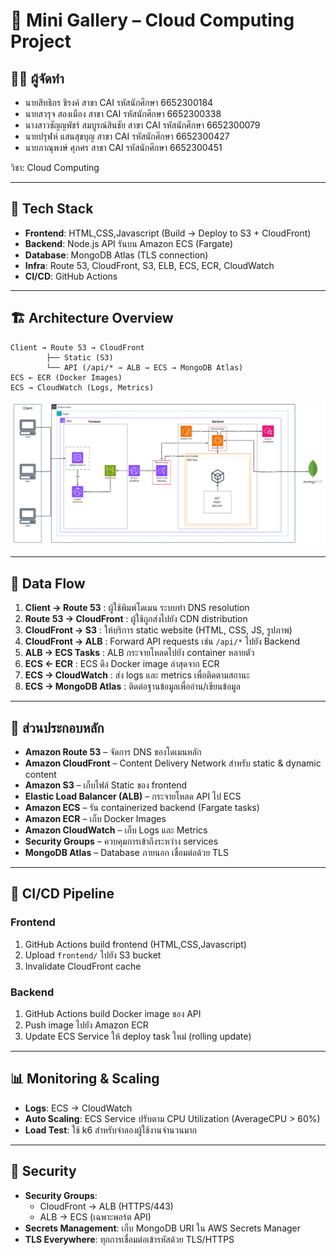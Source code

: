 # 🎨 Mini Gallery – Cloud Computing Project

## 👨‍💻 ผู้จัดทำ
- นายสิทธิกร ชิรงค์ สาขา CAI รหัสนักศึกษา 6652300184
- นายสวรุจ สองเมือง สาขา CAI รหัสนักศึกษา 6652300338
- นางสาวชัญญพัชร์ สมบูรณ์สินชัย สาขา CAI รหัสนักศึกษา 6652300079
- นายปรุฬห์ แสนสุขบุญ สาขา CAI รหัสนักศึกษา 6652300427
- นายภาณุพงษ์ ศุภศร สาขา CAI รหัสนักศึกษา 6652300451

วิชา: Cloud Computing 

---

## 🚀 Tech Stack
- **Frontend**: HTML,CSS,Javascript (Build → Deploy to S3 + CloudFront)  
- **Backend**: Node.js API รันบน Amazon ECS (Fargate)  
- **Database**: MongoDB Atlas (TLS connection)  
- **Infra**: Route 53, CloudFront, S3, ELB, ECS, ECR, CloudWatch  
- **CI/CD**: GitHub Actions  

---

## 🏗️ Architecture Overview
```text
Client → Route 53 → CloudFront
        ├── Static (S3)
        └── API (/api/* → ALB → ECS → MongoDB Atlas)
ECS ← ECR (Docker Images)
ECS → CloudWatch (Logs, Metrics)
```
![Architecture Diagram](AWSArchitectureDiagram.png)

---

## 🔄 Data Flow
1. **Client → Route 53** : ผู้ใช้พิมพ์โดเมน ระบบทำ DNS resolution  
2. **Route 53 → CloudFront** : ผู้ใช้ถูกส่งไปยัง CDN distribution  
3. **CloudFront → S3** : ให้บริการ static website (HTML, CSS, JS, รูปภาพ)  
4. **CloudFront → ALB** : Forward API requests เช่น `/api/*` ไปยัง Backend  
5. **ALB → ECS Tasks** : ALB กระจายโหลดไปยัง container หลายตัว  
6. **ECS ← ECR** : ECS ดึง Docker image ล่าสุดจาก ECR  
7. **ECS → CloudWatch** : ส่ง logs และ metrics เพื่อติดตามสถานะ  
8. **ECS → MongoDB Atlas** : ติดต่อฐานข้อมูลเพื่ออ่าน/เขียนข้อมูล  

---

## 🧩 ส่วนประกอบหลัก
- **Amazon Route 53** – จัดการ DNS ของโดเมนหลัก  
- **Amazon CloudFront** – Content Delivery Network สำหรับ static & dynamic content  
- **Amazon S3** – เก็บไฟล์ Static ของ frontend  
- **Elastic Load Balancer (ALB)** – กระจายโหลด API ไป ECS  
- **Amazon ECS** – รัน containerized backend (Fargate tasks)  
- **Amazon ECR** – เก็บ Docker Images  
- **Amazon CloudWatch** – เก็บ Logs และ Metrics  
- **Security Groups** – ควบคุมการเข้าถึงระหว่าง services  
- **MongoDB Atlas** – Database ภายนอก เชื่อมต่อด้วย TLS  

---

## 🔄 CI/CD Pipeline
### Frontend
1. GitHub Actions build frontend (HTML,CSS,Javascript)  
2. Upload `frontend/` ไปยัง S3 bucket  
3. Invalidate CloudFront cache  

### Backend
1. GitHub Actions build Docker image ของ API  
2. Push image ไปยัง Amazon ECR  
3. Update ECS Service ให้ deploy task ใหม่ (rolling update)  

---

## 📊 Monitoring & Scaling
- **Logs**: ECS → CloudWatch  
- **Auto Scaling**: ECS Service ปรับตาม CPU Utilization (AverageCPU > 60%)  
- **Load Test**: ใช้ k6 สำหรับจำลองผู้ใช้งานจำนวนมาก  

---

## 🔐 Security
- **Security Groups**:  
  - CloudFront → ALB (HTTPS/443)  
  - ALB → ECS (เฉพาะพอร์ต API)  
- **Secrets Management**: เก็บ MongoDB URI ใน AWS Secrets Manager  
- **TLS Everywhere**: ทุกการเชื่อมต่อเข้ารหัสด้วย TLS/HTTPS  